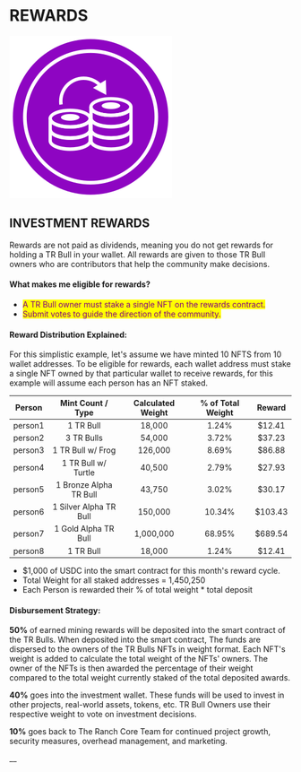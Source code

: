 # REWARDS

![](<../../.gitbook/assets/Compounding Illustration.svg>)&#x20;



## INVESTMENT REWARDS

Rewards are not paid as dividends, meaning you do not get rewards for holding a TR Bull in your wallet. All rewards are given to those TR Bull owners who are contributors that help the community make decisions.&#x20;

#### What makes me eligible for rewards?&#x20;

* <mark style="color:purple;">A TR Bull owner must stake a single NFT on the rewards contract.</mark>
* <mark style="color:purple;">Submit votes to guide the direction of the community.</mark>&#x20;



#### Reward Distribution Explained:

For this simplistic example, let's assume we have minted 10 NFTS from 10 wallet addresses. To be eligible for rewards, each wallet address must stake a single NFT owned by that particular wallet to receive rewards, for this example will assume each person has an NFT staked.

|  Person |    Mint Count / Type   | Calculated Weight | % of Total Weight |  Reward |
| :-----: | :--------------------: | :---------------: | :---------------: | :-----: |
| person1 |        1 TR Bull       |       18,000      |       1.24%       |  $12.41 |
| person2 |       3 TR Bulls       |       54,000      |       3.72%       |  $37.23 |
| person3 |    1 TR Bull w/ Frog   |      126,000      |       8.69%       |  $86.88 |
| person4 |   1 TR Bull w/ Turtle  |       40,500      |       2.79%       |  $27.93 |
| person5 | 1 Bronze Alpha TR Bull |       43,750      |       3.02%       |  $30.17 |
| person6 | 1 Silver Alpha TR Bull |      150,000      |       10.34%      | $103.43 |
| person7 |  1 Gold Alpha TR Bull  |     1,000,000     |       68.95%      | $689.54 |
| person8 |        1 TR Bull       |       18,000      |       1.24%       |  $12.41 |

&#x20;

* $1,000 of USDC into the smart contract for this month's reward cycle.
* Total Weight for all staked addresses = 1,450,250
* Each Person is rewarded their % of total weight \* total deposit&#x20;

#### Disbursement Strategy:

**50%** of earned mining rewards will be deposited into the smart contract of the TR Bulls. When deposited into the smart contract, The funds are dispersed to the owners of the TR Bulls NFTs in weight format. Each NFT's weight is added to calculate the total weight of the NFTs' owners. The owner of the NFTs is then awarded the percentage of their weight compared to the total weight currently staked of the total deposited awards.&#x20;

**40%** goes into the investment wallet. These funds will be used to invest in other projects, real-world assets, tokens, etc. TR Bull Owners use their respective weight to vote on investment decisions.

**10%** goes back to The Ranch Core Team for continued project growth, security measures, overhead management, and marketing.&#x20;

&#x20;__&#x20;
